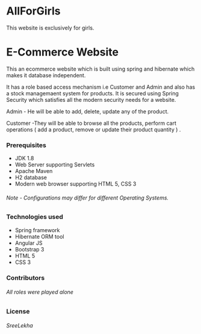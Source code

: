 # AllForGirls
This website is exclusively for girls. 
# E-Commerce Website
 This an ecommerce website which is built using spring and hibernate which makes it database independent. 
 
 It has a role based access mechanism i.e Customer and Admin and also has a stock managemaent system for products. It is secured using Spring Security which satisfies all the modern security needs for a website.
 
 Admin - He will be able to add, delete, update any of the product.
 
 Customer -They will be able to browse all the products, perform cart operations ( add a product, remove or update their product quantity ) .
 
### Prerequisites
 - JDK 1.8
 - Web Server supporting Servlets
- Apache Maven
- H2 database
- Modern web browser supporting HTML 5, CSS 3 
>


###### Note - Configurations may differ for different Operating Systems.
### Technologies used 
- Spring framework
- Hibernate ORM tool
- Angular JS
- Bootstrap 3
- HTML 5
- CSS 3


### Contributors
###### All roles were played alone 

### License
###### SreeLekha


